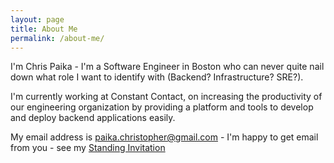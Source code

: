 ```yaml
---
layout: page
title: About Me
permalink: /about-me/
---
```


I'm Chris Paika - I'm a Software Engineer in Boston who can never quite nail down what role I want to identify with (Backend? Infrastructure? SRE?).

I'm currently working at Constant Contact, on increasing the productivity of our engineering organization by providing a platform and tools to develop and deploy backend applications easily.

My email address is paika.christopher@gmail.com - I'm happy to get email from you - see my [Standing Invitation](/standing-invitation/)
